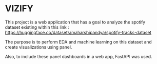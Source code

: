 # VIZIFY

This project is a web application that has a goal to analyze the spotify dataset existing within this link : 
https://huggingface.co/datasets/maharshipandya/spotify-tracks-dataset

The purpose is to perform EDA and machine learning on this dataset and create visualizations using panel.

Also, to include these panel dashboards in a web app, FastAPI was used.
